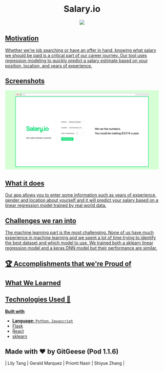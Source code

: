 # <div align="center">Salary.io</div>
<p align="center">
  <a href="https://opensource.org/licenses/MIT">
  <img src="https://img.shields.io/badge/License-MIT-yellow.svg">
</p>

## Motivation
Whether we're job searching or have an offer in hand, knowing what salary we should be paid is a critical part of our career journey. Our tool uses regression modeling to quickly predict a salary estimate based on your position, location, and years of experience.

## Screenshots
<img src="https://github.com/MLH-Fellowship/salary-io/blob/main/screenshots/screenshot2.png">


## What it does
Our app allows you to enter some information such as years of experience, gender and location about yourself and it will predict your salary based on a linear regression model trained by real world data. 

## Challenges we ran into
The machine learning part is the most challenging. None of us have much experience in machine learning and we spent a lot of time trying to identify the best dataset and which model to use. We trained both a sklearn linear regression model and a keras DNN model but their performance are similar.

## :trophy: Accomplishments that we're Proud of


## What We Learned


## Technologies Used :rocket:
<b>Built with</b>
- **Language:** `Python`, `Javascript` 
- [Flask](https://flask.palletsprojects.com/en/1.1.x/)
- [React](https://reactjs.org/)
- [sklearn](https://scikit-learn.org/stable/)

## Made with :heart: by GitGeese (Pod 1.1.6)
| Lily Tang | Gerald Marquez | Prionti Nasir | Shiyue Zhang |
